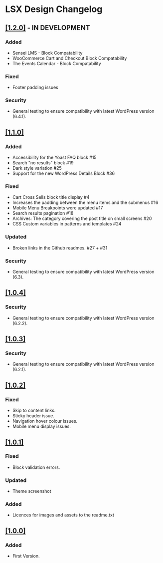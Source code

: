# LSX Design Changelog

## [[1.2.0]](https://github.com/lightspeedwp/lsx-design/releases/tag/1.2.0) - IN DEVELOPMENT

### Added
- Sensei LMS - Block Compatability
- WooCommerce Cart and Checkout Block Compatability
- The Events Calendar - Block Compatability

### Fixed
- Footer padding issues

### Security
- General testing to ensure compatibility with latest WordPress version (6.4.1).

## [[1.1.0]](https://github.com/lightspeedwp/lsx-design/releases/tag/1.1.0)

### Added
- Accessibility for the Yoast FAQ block #15
- Search "no results" block #19
- Dark style variation #25
- Support for the new WordPress Details Block #36

### Fixed
- Cart Cross Sells block title display #4
- Increases the padding between the menu items and the submenus #16
- Mobile Menu Breakpoints were updated #17
- Search results pagination #18
- Archives: The category covering the post title on small screens #20
- CSS Custom variables in patterns and templates #24

### Updated
- Broken links in the Github readmes. #27 + #31

### Security
- General testing to ensure compatibility with latest WordPress version (6.3).

## [[1.0.4]](https://github.com/lightspeedwp/lsx-design/releases/tag/1.0.4)

### Security
- General testing to ensure compatibility with latest WordPress version (6.2.2).

## [[1.0.3]](https://github.com/lightspeedwp/lsx-design/releases/tag/1.0.3)

### Security
- General testing to ensure compatibility with latest WordPress version (6.2.1).

## [[1.0.2]](https://github.com/lightspeedwp/lsx-design/releases/tag/1.0.2)

### Fixed
- Skip to content links.
- Sticky header issue.
- Navigation hover colour issues.
- Mobile menu display issues.

## [[1.0.1]](https://github.com/lightspeedwp/lsx-design/releases/tag/1.0.1)

### Fixed
- Block validation errors.

### Updated
- Theme screenshot

### Added
- Licences for images and assets to the readme.txt

## [[1.0.0]](https://github.com/lightspeedwp/lsx-design/releases/tag/1.0.0)

### Added

- First Version.
